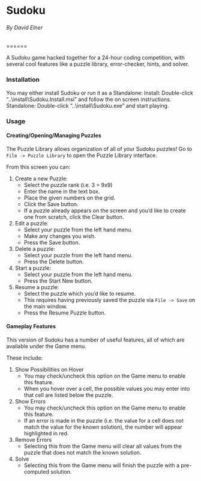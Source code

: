 # Sudoku
###### By David Elner
======

A Sudoku game hacked together for a 24-hour coding competition, with several cool features like a puzzle library, error-checker, hints, and solver.

### Installation

You may either install Sudoku or run it as a Standalone:
Install:		Double-click “..\install\Sudoku.Install.msi” and follow the on screen instructions.
Standalone:	Double-click “..\install\Sudoku.exe” and start playing.


### Usage
#### Creating/Opening/Managing Puzzles

The Puzzle Library allows organization of all of your Sudoku puzzles!
Go to `File -> Puzzle Library` to open the Puzzle Library interface.

From this screen you can:

1. Create a new Puzzle:
   * Select the puzzle rank (i.e. 3 = 9x9)
   * Enter the name in the text box.
   * Place the given numbers on the grid.
   * Click the Save button.
   * If a puzzle already appears on the screen and you’d like to create one from scratch, click the Clear button.
2. Edit a puzzle:
   * Select your puzzle from the left hand menu.
   * Make any changes you wish.
   * Press the Save button.
3. Delete a puzzle:
   * Select your puzzle from the left hand menu.
   * Press the Delete button.
4. Start a puzzle:
   * Select your puzzle from the left hand menu.
   * Press the Start New button.
5. Resume a puzzle:
   * Select the puzzle which you’d like to resume.
   * This requires having previously saved the puzzle via `File -> Save` on the main window.
   * Press the Resume Puzzle button.

#### Gameplay Features

This version of Sudoku has a number of useful features, all of which are available under the Game menu.

These include:

1. Show Possibilities on Hover
   * You may check/uncheck this option on the Game menu to enable this feature.
   * When you hover over a cell, the possible values you may enter into that cell are listed below the puzzle.
2. Show Errors
   * You may check/uncheck this option on the Game menu to enable this feature.
   * If an error is made in the puzzle (i.e. the value for a cell does not match the value for the known solution), the number will appear highlighted in red.
3. Remove Errors
   * Selecting this from the Game menu will clear all values from the puzzle that does not match the known solution.
4. Solve
   * Selecting this from the Game menu will finish the puzzle with a pre-computed solution.
